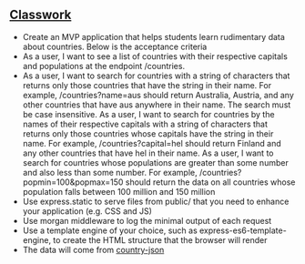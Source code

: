 ## [Classwork](https://www.notion.so/samuraijane/Cohort-2-ddf07a7a37e840bab2677793f4a6d7b7)
- Create an MVP application that helps students learn rudimentary data about countries. Below is the acceptance criteria
- As a user, I want to see a list of countries with their respective capitals and populations at the endpoint /countries.
- As a user, I want to search for countries with a string of characters that returns only those countries that have the string in their name. For example, /countries?name=aus should return Australia, Austria, and any other countries that have aus anywhere in their name. The search must be case insensitive.
As a user, I want to search for countries by the names of their respective capitals with a string of characters that returns only those countries whose capitals have the string in their name. For example, /countries?capital=hel should return Finland and any other countries that have hel in their name.
As a user, I want to search for countries whose populations are greater than some number and also less than some number. For example, /countries?popmin=100&popmax=150 should return the data on all countries whose population falls between 100 million and 150 million
- Use express.static to serve files from public/ that you need to enhance your application (e.g. CSS and JS)
- Use morgan middleware to log the minimal output of each request
- Use a template engine of your choice, such as express-es6-template-engine, to create the HTML structure that the browser will render
- The data will come from [country-json](https://www.npmjs.com/package/country-json)